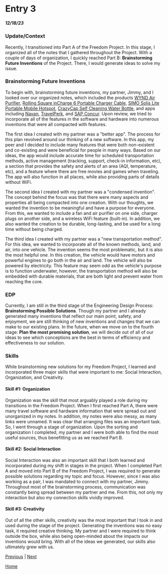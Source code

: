 # Entry 3
##### 12/18/23
### Update/Context
Recently, I transitioned into Part A of the Freedom Project. In this stage, I organized all of the notes that I gathered throughout the Project. With a couple of days of organization, I quickly reached Part B: **Brainstorming Future Inventions** of the Project. There, I would generate ideas to solve my issue.

### Brainstorming Future Inventions
To begin with, brainstorming future inventions, my partner, Jimmy, and I looked over our organized notes, which included the products [WYND Air Purifier](https://hellowynd.com/products/essential?variant=44129312440593), [Rolling Square inCharge 6 Portable Charger Cable](https://www.amazon.com/inCharge-Six-One-Portable-Compatible/dp/B086WHBN3N/?tag=pcworld02-20&asc_refurl=https://www.pcworld.com/article/2000726/travel-gadgets-need-next-trip-or-vacation.html), [SIMO Solis Lite Portable Mobile Hotspot](https://www.amazon.com/Hotspot-Coverage-Connected-Devices-Technology/dp/B08YKB6VMN/?tag=pcworld02-20&asc_refurl=https://www.pcworld.com/article/2000726/travel-gadgets-need-next-trip-or-vacation.html), [CrazyCap Self Cleaning Water Bottle](https://www.amazon.com/CrazyCap-Pro-Award-Winning-Self-Cleaning-Insulated/dp/B0B4BSYSPZ/?tag=pcworld02-20&asc_refurl=https%3A%2F%2Fwww.pcworld.com%2Farticle%2F2000726%2Ftravel-gadgets-need-next-trip-or-vacation.html&th=1), and apps including [Navan](Navan.com), [TravelPerk](https://www.travelperk.com/), and [SAP Concur](https://www.concur.com/). Upon review, we tried to incorporate all of the features in the software and hardware into numerous inventions that were all compacted with features.

The first idea I created with my partner was a "better app". The process for this plan revolved around our thinking of a new software. In this app, my peer and I decided to include many features that were both non-existent and co-existing and were beneficial for people in many ways. Based on our ideas, the app would include accurate time for scheduled transportation methods, active management (tracking, support, check-in information, etc), a section that provides the safety and alerts of an area (AQI, temperature, etc), and a feature where there are free movies and games when traveling. The app will also function in all places, while also providing parts of details without WiFi.

The second idea I created with my partner was a "condensed invention". The concept behind the focus was that there were many aspects and properties all being compacted into one creation. With our thoughts, we wanted the invention to be meaningful and have a purpose for everyone. From this, we wanted to include a fan and air purifier on one side, charger plugs on another side, and a wireless WiFi feature (built-in). In addition, we also wanted the creation to be durable, long-lasting, and be used for a long time without being charged.

The third idea I created with my partner was a "new transportation method". For this idea, we wanted to incorporate all of the known methods, land, and air, into one vehicle. The invention seems the most problematic, but it is also the most helpful one. In this creation, the vehicle would have motors and powerful engines to go both in the air and land. The vehicle will also be powered by electricity. This feature may seem odd as the vehicle's purpose is to function underwater, however, the transportation method will also be embedded with durable materials, that are both light and prevent water from reaching the core.



### EDP
Currently, I am still in the third stage of the Engineering Design Process: **Brainstorming Possible Solutions**. Though my partner and I already generated many inventions that reflect our main point, safety, and enjoyment, we are still thinking of new inventions and changes that we can make to our existing plans. In the future, when we move on to the fourth stage: **Plan the most promising solution**, we will decide out of all of our ideas to see which conceptions are the best in terms of efficiency and effectiveness to our solution.

### Skills
While brainstorming new solutions for my Freedom Project, I learned and incorporated three major skills that were important to me: Social Interaction, Organization, and Creativity.

#### Skill #1: Organization
Organization was the skill that most arguably played a role during my transitions in the Freedom Project. When I first reached Part A, there were many travel software and hardware information that were spread out and unorganized in my notes. In addition, my notes were also messy, as many links were unnamed. It was clear that arranging files was an important task. So, I went through a stage of organization. Upon the sorting and organization I completed, my partner and I were both able to find the most useful sources, thus benefitting us as we reached Part B.


#### Skill #2: Social Interaction
Social Interaction was also an important skill that I both learned and incorporated during my shift in stages in the project. When I completed Part A and moved into Part B of the Freedom Project, I was required to generate possible solutions regarding my topic and focus. However, since I was also working as a pair, I was mandated to connect with my partner, Jimmy. Throughout most of the brainstorming process, communication was constantly being spread between my partner and me. From this, not only my interaction but also my connection skills vividly improved.

#### Skill #3: Creativity
Out of all the other skills, creativity was the most important that I took in and used during the stage of the project. Generating the inventions was no easy task, it required creative thinking. My partner and I were required to think outside the box, while also being open-minded about the impacts our inventions would bring. With all of the ideas we generated, our skills also ultimately grew with us.

[Previous](entry02.md) | [Next](entry04.md)

[Home](../README.md)
